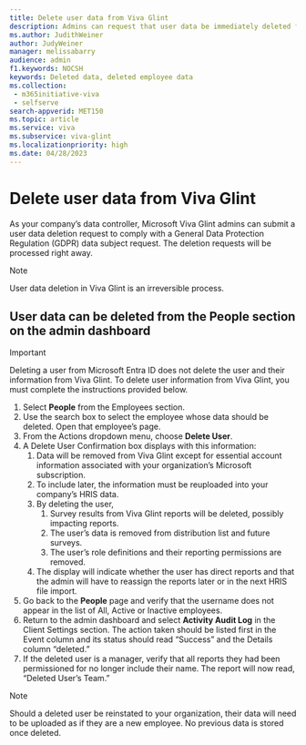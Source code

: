 ```yaml
---
title: Delete user data from Viva Glint
description: Admins can request that user data be immediately deleted from the Viva Glint system.
ms.author: JudithWeiner
author: JudyWeiner
manager: melissabarry
audience: admin
f1.keywords: NOCSH
keywords: Deleted data, deleted employee data
ms.collection: 
 - m365initiative-viva
 - selfserve
search-appverid: MET150
ms.topic: article
ms.service: viva
ms.subservice: viva-glint
ms.localizationpriority: high
ms.date: 04/28/2023
---
```


# Delete user data from Viva Glint

As your company’s data controller, Microsoft Viva Glint admins can submit a user data deletion request to comply with a General Data Protection Regulation (GDPR) data subject request. The deletion requests will be processed right away.

>[!NOTE]
>User data deletion in Viva Glint is an irreversible process.

## User data can be deleted from the People section on the admin dashboard

>[!IMPORTANT]
>Deleting a user from Microsoft Entra ID does not delete the user and their information from Viva Glint. To delete user information from Viva Glint, you must complete the instructions provided below.

1. Select **People** from the Employees section.
2. Use the search box to select the employee whose data should be deleted. Open that employee’s page.
3. From the Actions dropdown menu, choose **Delete User**.
4. A Delete User Confirmation box displays with this information:
     1. Data will be removed from Viva Glint except for essential account information associated with your organization’s Microsoft subscription.
     2. To include later, the information must be reuploaded into your company’s HRIS data.
     3. By deleting the user,
         1. Survey results from Viva Glint reports will be deleted, possibly impacting reports.
         2. The user’s data is removed from distribution list and future surveys.
         3. The user’s role definitions and their reporting permissions are removed.
     4. The display will indicate whether the user has direct reports and that the admin will have to reassign the reports later or in the next HRIS file import.
5. Go back to the **People** page and verify that the username does not appear in the list of All, Active or Inactive employees.
6. Return to the admin dashboard and select **Activity Audit Log** in the Client Settings section. The action taken should be listed first in the Event column and its status should read “Success” and the Details column “deleted.”
7. If the deleted user is a manager, verify that all reports they had been permissioned for no longer include their name. The report will now read, “Deleted User’s Team.”

>[!NOTE]
> Should a deleted user be reinstated to your organization, their data will need to be uploaded as if they are a new employee. No previous data is stored once deleted.
